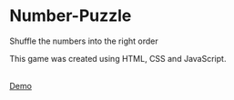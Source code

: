 # Number-Puzzle

Shuffle the numbers into the right order

This game was created using HTML, CSS and JavaScript.

<br>
<a href="https://izuzie.github.io/Number-Puzzle/" target="_blank">Demo</a>
